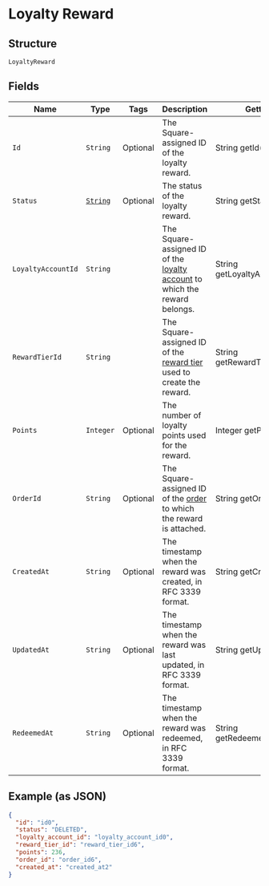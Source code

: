 
# Loyalty Reward

## Structure

`LoyaltyReward`

## Fields

| Name | Type | Tags | Description | Getter |
|  --- | --- | --- | --- | --- |
| `Id` | `String` | Optional | The Square-assigned ID of the loyalty reward. | String getId() |
| `Status` | [`String`](/doc/models/loyalty-reward-status.md) | Optional | The status of the loyalty reward. | String getStatus() |
| `LoyaltyAccountId` | `String` |  | The Square-assigned ID of the [loyalty account](#type-LoyaltyAccount) to which the reward belongs. | String getLoyaltyAccountId() |
| `RewardTierId` | `String` |  | The Square-assigned ID of the [reward tier](#type-LoyaltyProgramRewardTier) used to create the reward. | String getRewardTierId() |
| `Points` | `Integer` | Optional | The number of loyalty points used for the reward. | Integer getPoints() |
| `OrderId` | `String` | Optional | The Square-assigned ID of the [order](#type-Order) to which the reward is attached. | String getOrderId() |
| `CreatedAt` | `String` | Optional | The timestamp when the reward was created, in RFC 3339 format. | String getCreatedAt() |
| `UpdatedAt` | `String` | Optional | The timestamp when the reward was last updated, in RFC 3339 format. | String getUpdatedAt() |
| `RedeemedAt` | `String` | Optional | The timestamp when the reward was redeemed, in RFC 3339 format. | String getRedeemedAt() |

## Example (as JSON)

```json
{
  "id": "id0",
  "status": "DELETED",
  "loyalty_account_id": "loyalty_account_id0",
  "reward_tier_id": "reward_tier_id6",
  "points": 236,
  "order_id": "order_id6",
  "created_at": "created_at2"
}
```

